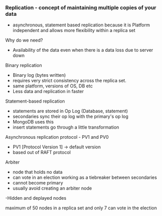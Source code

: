 ### Replication - concept of maintaining multiple copies of your data
- asynchronous, statement based replication because it is Platform independent and allows more flexibility within a replica set

Why do we need?
- Availability of the data even when there is a data loss due to server down

Binary replication
- Binary log (bytes written)
- requires very strict consistency across the replica set.
- same platform, versions of OS, DB etc
- Less data and replication in faster

Statement-based replication
- statements are stored in Op Log (Database, statement)
- secondaries sync their op log with the primary's op log
- MongoDB uses this
- insert statements go through a little transformation


Asynchronous replication protocol - PV1 and PV0
- PV1 [Protocol Version 1] -> default version
- based out of RAFT protocol

Arbiter
- node that holds no data
- can vote in an election working as a tiebreaker between secondaries
- cannot become primary
- usually avoid creating an arbiter node

-Hidden and deplayed nodes

maximum of 50 nodes in a replica set and only 7 can vote in the election

